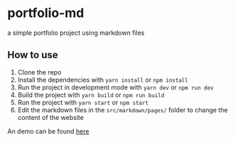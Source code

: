 # portfolio-md
a simple portfolio project using markdown files

## How to use

1. Clone the repo
2. Install the dependencies with `yarn install` or `npm install`
3. Run the project in development mode with `yarn dev` or `npm run dev`
4. Build the project with `yarn build` or `npm run build`
5. Run the project with `yarn start` or `npm start`
6. Edit the markdown files in the `src/markdown/pages/` folder to change the content of the website

An demo can be found [here](portfolio-md-demo.heggland.tech/)
